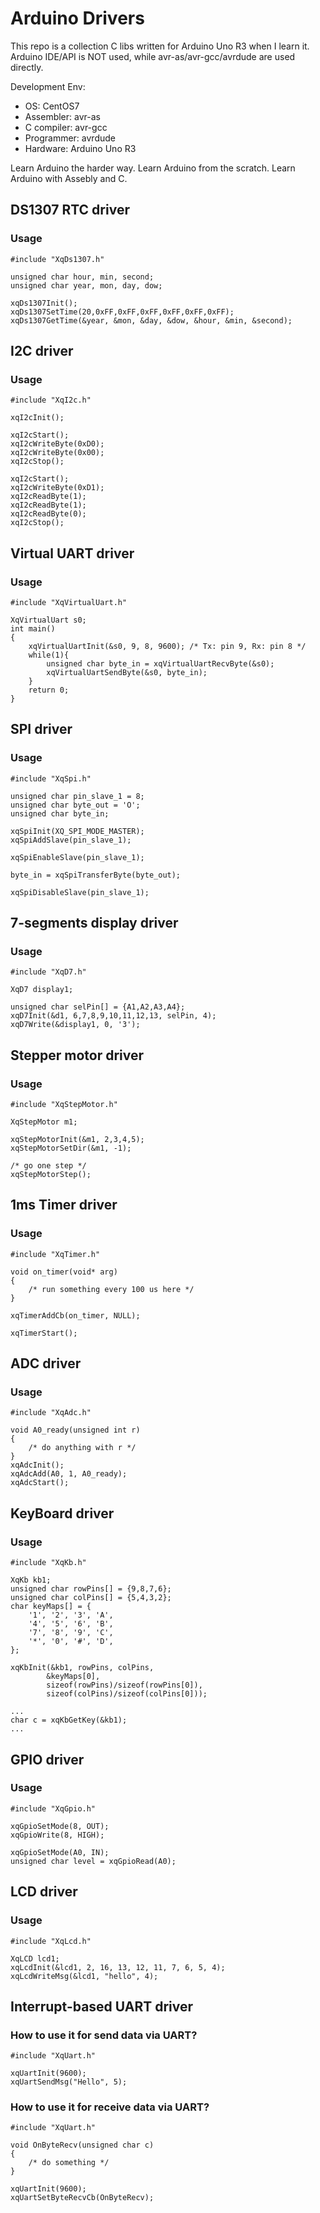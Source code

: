 # Arduino Drivers

This repo is a collection C libs written for Arduino Uno R3 when I learn it.
Arduino IDE/API is NOT used, while avr-as/avr-gcc/avrdude are used directly.

Development Env:

* OS: CentOS7
* Assembler: avr-as
* C compiler: avr-gcc
* Programmer: avrdude
* Hardware: Arduino Uno R3

Learn Arduino the harder way.
Learn Arduino from the scratch.
Learn Arduino with Assebly and C.

## DS1307 RTC driver
### Usage
	#include "XqDs1307.h"
	
	unsigned char hour, min, second;
	unsigned char year, mon, day, dow;
	
	xqDs1307Init();
	xqDs1307SetTime(20,0xFF,0xFF,0xFF,0xFF,0xFF,0xFF);
	xqDs1307GetTime(&year, &mon, &day, &dow, &hour, &min, &second);


## I2C driver
### Usage
	#include "XqI2c.h"
	
	xqI2cInit();

	xqI2cStart();
	xqI2cWriteByte(0xD0);
	xqI2cWriteByte(0x00);
	xqI2cStop();
	
	xqI2cStart();
	xqI2cWriteByte(0xD1);
	xqI2cReadByte(1);
	xqI2cReadByte(1);
	xqI2cReadByte(0);
	xqI2cStop();

## Virtual UART driver
### Usage
	#include "XqVirtualUart.h"	

	XqVirtualUart s0;
	int main()
	{
		xqVirtualUartInit(&s0, 9, 8, 9600); /* Tx: pin 9, Rx: pin 8 */
		while(1){
			unsigned char byte_in = xqVirtualUartRecvByte(&s0);
			xqVirtualUartSendByte(&s0, byte_in);
		}
		return 0;
	}

## SPI driver
### Usage
	#include "XqSpi.h"
	
	unsigned char pin_slave_1 = 8;
	unsigned char byte_out = 'O';
	unsigned char byte_in;	
	
	xqSpiInit(XQ_SPI_MODE_MASTER);
	xqSpiAddSlave(pin_slave_1);
	
	xqSpiEnableSlave(pin_slave_1);
	
	byte_in = xqSpiTransferByte(byte_out);
	
	xqSpiDisableSlave(pin_slave_1);

## 7-segments display driver
### Usage
	#include "XqD7.h"
	
	XqD7 display1;
	
	unsigned char selPin[] = {A1,A2,A3,A4};
	xqD7Init(&d1, 6,7,8,9,10,11,12,13, selPin, 4);
	xqD7Write(&display1, 0, '3');

## Stepper motor driver
### Usage

	#include "XqStepMotor.h"
	
	XqStepMotor m1;
	
	xqStepMotorInit(&m1, 2,3,4,5);
	xqStepMotorSetDir(&m1, -1);

	/* go one step */
	xqStepMotorStep();
	

## 1ms Timer driver
### Usage
	#include "XqTimer.h"
	
	void on_timer(void* arg)
	{
		/* run something every 100 us here */
	}
	
	xqTimerAddCb(on_timer, NULL);

	xqTimerStart();
	
## ADC driver
### Usage
	#include "XqAdc.h"
	
	void A0_ready(unsigned int r)
	{
		/* do anything with r */
	}
	xqAdcInit();
	xqAdcAdd(A0, 1, A0_ready); 
	xqAdcStart();

## KeyBoard driver
### Usage
	#include "XqKb.h"
	
	XqKb kb1;
	unsigned char rowPins[] = {9,8,7,6};
	unsigned char colPins[] = {5,4,3,2};
	char keyMaps[] = {
		'1', '2', '3', 'A', 
		'4', '5', '6', 'B',
		'7', '8', '9', 'C',
		'*', '0', '#', 'D',
	};

	xqKbInit(&kb1, rowPins, colPins, 
			&keyMaps[0], 
			sizeof(rowPins)/sizeof(rowPins[0]),
			sizeof(colPins)/sizeof(colPins[0]));

	...
	char c = xqKbGetKey(&kb1);
	...

## GPIO driver
### Usage
	#include "XqGpio.h"
	
	xqGpioSetMode(8, OUT);
	xqGpioWrite(8, HIGH);

	xqGpioSetMode(A0, IN);
	unsigned char level = xqGpioRead(A0);

## LCD driver
### Usage
	#include "XqLcd.h"	 
	
	XqLCD lcd1;
	xqLcdInit(&lcd1, 2, 16, 13, 12, 11, 7, 6, 5, 4);
	xqLcdWriteMsg(&lcd1, "hello", 4);

## Interrupt-based UART driver
### How to use it for send data via UART?

	#include "XqUart.h"
	
	xqUartInit(9600);
	xqUartSendMsg("Hello", 5);
  
### How to use it for receive data via UART?

	#include "XqUart.h"
	
	void OnByteRecv(unsigned char c)
	{
		/* do something */
	}
	
	xqUartInit(9600);
	xqUartSetByteRecvCb(OnByteRecv);
	
